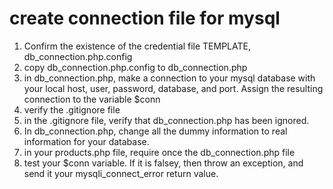 # create connection file for mysql

1. Confirm the existence of the credential file TEMPLATE, db_connection.php.config
1. copy db_connection.php.config to db_connection.php
1. in db_connection.php, make a connection to your mysql database with your local host, user, password, database, and port.  Assign the resulting connection to the variable $conn
1. verify the .gitignore file
1. in the .gitignore file, verify that db_connection.php has been ignored.
1. In db_connection.php, change all the dummy information to real information for your database. 
1. in your products.php file, require once the db_connection.php file
1. test your $conn variable.  If it is falsey, then throw an exception, and send it your mysqli_connect_error return value.
